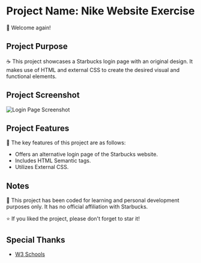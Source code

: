 # Project Name: Nike Website Exercise

👋 Welcome again!

## Project Purpose

☕ This project showcases a Starbucks login page with an original design. It makes use of HTML and external CSS to create the desired visual and functional elements. 

## Project Screenshot

![Login Page Screenshot]()

## Project Features

🚀 The key features of this project are as follows:
- Offers an alternative login page of the Starbucks website.
- Includes HTML Semantic tags.
- Utilizes External CSS.

## Notes

📝 This project has been coded for learning and personal development purposes only. It has no official affiliation with Starbucks.

⭐ If you liked the project, please don't forget to star it!

## Special Thanks

- [W3 Schools](https://www.w3schools.com/)